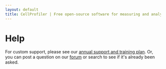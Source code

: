 ```yaml
---
layout: default
title: CellProfiler | Free open-source software for measuring and analyzing cell images
---
```


# Help

For custom support, please see our [annual support and training plan](/supportplan/). Or, you can post a question on our [forum](http://forum.cellprofiler.org/) or search to see if it's already been asked.

<div class="bottom-margin"></div>
